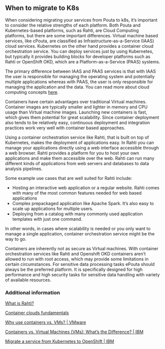 ## When to migrate to K8s

When considering migrating your services from Pouta to k8s, it’s important to consider the relative
strengths of each platform. Both Pouta and Kubernetes-based platforms, such as Rahti, are Cloud
Computing platforms, but there are some important differences. Virtual machine based services, like
cPouta, are classified as Infrastructure-as-a-Service (IAAS) cloud services. Kubernetes on the other
hand provides a container cloud orchestration service. You can deploy services just by using
Kubernetes, but typically it provides building blocks for developer platforms such as Rahti or
OpenShift OKD, which are a Platform-as-a-Service (PAAS) systems.

The primary difference between IAAS and PAAS services is that with IAAS the user is responsible
for managing the operating system and potentially multiple applications whereas with PAAS, the
user is only responsible for managing the application and the data. You can read more about cloud
computing concepts [here](https://docs.csc.fi/cloud/concepts/).

Containers have certain advantages over traditional Virtual machines. Container images are typically
smaller and lighter in memory and CPU usage than Virtual machine images. Launching new containers is
fast, which gives them potential for great scalability. Since container deployment also tends to be
relatively easy, continuous deployment and integration practices work very well with container based
approaches.

Using a container orchestration service like Rahti, that is built on top of Kubernetes, makes the
deployment of applications easy. In Rahti you can manage your applications directly using a web
interface accessible through a web browser. Rahti provides a platform for you to host your own applications
and make them accessible over the web. Rahti can run many different kinds of applications from web servers
and databases to data analysis pipelines.

Some example use cases that are well suited for Rahti include:

* Hosting an interactive web application or a regular website. Rahti comes with many of the most common
features needed for web based applications
* Complex prepackaged application like Apache Spark. It’s also easy to scale up applications for multiple
users.
* Deploying from a catalog with many commonly used application templates with just one command.

In other words, in cases where scalability is needed or you only want to manage a single application, container
orchestration service might be the way to go.

Containers are inherently not as secure as Virtual machines. With container orchestration services like
Rahti and Openshift OKD containers aren’t allowed to run with root access, which may provide  some limitations
in certain circumstances. For sensitive data processing tasks ePouta should always be the preferred platform. It
is specifically designed for high performance and high security tasks for sensitive data handling with variety
of available resources.

### Additional information

[What is Rahti?](https://docs.csc.fi/cloud/rahti/rahti-what-is/)

[Container clouds fundamentals](https://rahti-course.a3s.fi/basic.html#1)

[Why use containers vs. VMs? | VMware](https://www.vmware.com/topics/glossary/content/vms-vs-containers.html)

[Containers vs. Virtual Machines (VMs): What’s the Difference? | IBM](https://www.ibm.com/cloud/blog/containers-vs-vms)

[Migrate a service from Kubernetes to OpenShift | IBM](https://developer.ibm.com/learningpaths/migrate-kubernetes-openshift/)
